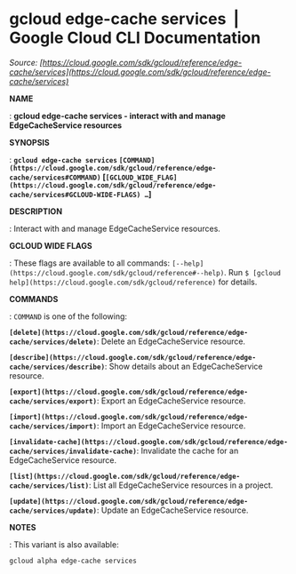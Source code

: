 # gcloud edge-cache services  |  Google Cloud CLI Documentation

*Source: [https://cloud.google.com/sdk/gcloud/reference/edge-cache/services](https://cloud.google.com/sdk/gcloud/reference/edge-cache/services)*

**NAME**

: **gcloud edge-cache services - interact with and manage EdgeCacheService resources**

**SYNOPSIS**

: **`gcloud edge-cache services` `[COMMAND](https://cloud.google.com/sdk/gcloud/reference/edge-cache/services#COMMAND)` [`[GCLOUD_WIDE_FLAG](https://cloud.google.com/sdk/gcloud/reference/edge-cache/services#GCLOUD-WIDE-FLAGS) …`]**

**DESCRIPTION**

: Interact with and manage EdgeCacheService resources.

**GCLOUD WIDE FLAGS**

: These flags are available to all commands: `[--help](https://cloud.google.com/sdk/gcloud/reference#--help)`.
Run `$ [gcloud help](https://cloud.google.com/sdk/gcloud/reference)` for details.

**COMMANDS**

: ``COMMAND`` is one of the following:

**`[delete](https://cloud.google.com/sdk/gcloud/reference/edge-cache/services/delete)`**:
Delete an EdgeCacheService resource.

**`[describe](https://cloud.google.com/sdk/gcloud/reference/edge-cache/services/describe)`**:
Show details about an EdgeCacheService resource.

**`[export](https://cloud.google.com/sdk/gcloud/reference/edge-cache/services/export)`**:
Export an EdgeCacheService resource.

**`[import](https://cloud.google.com/sdk/gcloud/reference/edge-cache/services/import)`**:
Import an EdgeCacheService resource.

**`[invalidate-cache](https://cloud.google.com/sdk/gcloud/reference/edge-cache/services/invalidate-cache)`**:
Invalidate the cache for an EdgeCacheService resource.

**`[list](https://cloud.google.com/sdk/gcloud/reference/edge-cache/services/list)`**:
List all EdgeCacheService resources in a project.

**`[update](https://cloud.google.com/sdk/gcloud/reference/edge-cache/services/update)`**:
Update an EdgeCacheService resource.

**NOTES**

: This variant is also available:

```
gcloud alpha edge-cache services
```